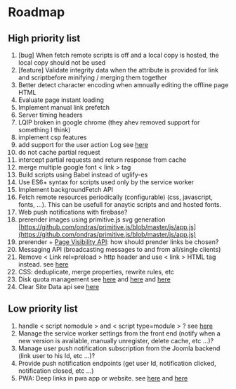 # Roadmap

## High priority list

1. [bug] When fetch remote scripts is off and a local copy is hosted, the local copy should not be used
2. [feature] Validate integrity data when the attribute is provided for link and scriptbefore minifying / merging them together
3. Better detect character encoding when amnually editing the offline page HTML
4. Evaluate page instant loading
5. Implement manual link prefetch
6. Server timing headers
7. LQIP broken in google chrome (they ahev removed support for something I think)
8. implement csp features
9. add support for the user action Log see [here](https://docs.joomla.org/J3.x:User_Action_Logs)
10. do not cache partial request
11. intercept partial requests and return response from cache
12. merge multiple google font < link > tag
13. Build scripts using Babel instead of uglify-es
14. Use ES6+ syntax for scripts used only by the service worker
15. Implement backgroundFetch API
16. Fetch remote resources periodically (configurable) (css, javascript, fonts, ...). This can be usefull for anaytic scripts and and hosted fonts.
17. Web push notifications with firebase?
18. prerender images using primitive.js svg generation [https://github.com/ondras/primitive.js/blob/master/js/app.js](https://github.com/ondras/primitive.js/blob/master/js/app.js)
19. prerender + [Page Visibility API](http://www.w3.org/TR/page-visibility/): how should prender links be chosen?
20. Messaging API (broadcasting messages to and from all/single clients)
21. Remove < Link rel=preload > http header and use < link > HTML tag instead. see [here](https://jakearchibald.com/2017/h2-push-tougher-than-i-thought/)
22. CSS: deduplicate, merge properties, rewrite rules, etc
23. Disk quota management see [here](https://developer.chrome.com/apps/offline_storage) and [here](https://developer.mozilla.org/fr/docs/Web/API/API_IndexedDB/Browser_storage_limits_and_eviction_criteria) and [here](https://gist.github.com/ebidel/188a513b1cd5e77d4d1453a4b6d060b0)
24. Clear Site Data api see [here](https://www.w3.org/TR/clear-site-data/)

## Low priority list

1. handle < script nomodule > and < script type=module > ? see [here](https://developers.google.com/web/fundamentals/primers/modules)
1. Manage the service worker settings from the front end (notify when a new version is available, manually unregister, delete cache, etc ...)?
1. Manage user push notification subscription from the Joomla backend (link user to his Id, etc ...)?
1. Provide push notification endpoints (get user Id, notification clicked, notification closed, etc ...)
1. PWA: Deep links in pwa app or website. see [here](http://blog.teamtreehouse.com/registering-protocol-handlers-web-applications) and [here](https://developer.mozilla.org/en-US/docs/Web-based_protocol_handlers)
